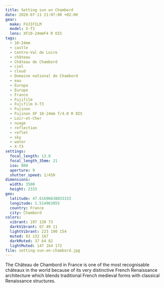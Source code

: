 ```yaml
---
title: Setting sun on Chambord
date: 2020-07-11 21:07:00 +02:00
gear:
  make: FUJIFILM
  model: X-T3
  lens: XF10-24mmF4 R OIS
tags:
  - 10-24mm
  - castle
  - Centre-Val de Loire
  - château
  - Château de Chambord
  - ciel
  - cloud
  - Domaine national de Chambord
  - eau
  - Europa
  - Europe
  - France
  - Fujifilm
  - Fujifilm X-T3
  - Fujinon
  - Fujinon XF 10-24mm f/4.0 R OIS
  - Loir-et-Cher
  - nuage
  - reflection
  - reflet
  - sky
  - water
  - X-T3
settings:
  focal_length: 13.8
  focal_length_35mm: 21
  iso: 800
  aperture: 9
  shutter_speed: 1/450
dimensions:
  width: 3500
  height: 2333
geo:
  latitude: 47.61696638833333
  longitude: 1.514963055
  country: France
  city: Chambord
colors:
  vibrant: 197 138 73
  darkVibrant: 67 49 11
  lightVibrant: 223 190 154
  muted: 83 132 167
  darkMuted: 37 64 82
  lightMuted: 147 164 172
file: setting-sun-on-chambord.jpg
---
```


The Château de Chambord in France is one of the most recognisable châteaux in the world because of its very distinctive French Renaissance architecture which blends traditional French medieval forms with classical Renaissance structures.
